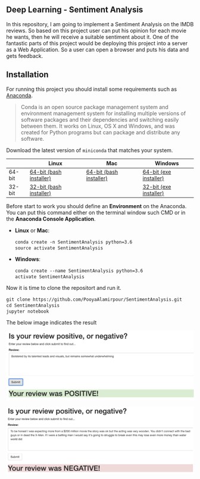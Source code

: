 [image1]: ./Images/pos.png "Result 1"
[image2]: ./Images/neg.png "Result 2"

## Deep Learning - Sentiment Analysis

In this repository, I am going to implement a Sentiment Analysis on the IMDB reviews. So based on this project user can put his opinion for each movie he wants, then he will receive a suitable sentiment about it. One of the fantastic parts of this project would be deploying this project into a server as a Web Application. So a user can open a browser and puts his data and gets feedback.

## Installation
For running this project you should install some requirements such as [Anaconda](http://conda.pydata.org/docs). 
> Conda is an open source package management system and environment management system 
for installing multiple versions of software packages and their dependencies and 
switching easily between them. It works on Linux, OS X and Windows, and was created 
for Python programs but can package and distribute any software.

Download the latest version of `miniconda` that matches your system.

|        | Linux | Mac | Windows | 
|--------|-------|-----|---------|
| 64-bit | [64-bit (bash installer)][lin64] | [64-bit (bash installer)][mac64] | [64-bit (exe installer)][win64]
| 32-bit | [32-bit (bash installer)][lin32] |  | [32-bit (exe installer)][win32]

[win64]: https://repo.continuum.io/miniconda/Miniconda3-latest-Windows-x86_64.exe
[win32]: https://repo.continuum.io/miniconda/Miniconda3-latest-Windows-x86.exe
[mac64]: https://repo.continuum.io/miniconda/Miniconda3-latest-MacOSX-x86_64.sh
[lin64]: https://repo.continuum.io/miniconda/Miniconda3-latest-Linux-x86_64.sh
[lin32]: https://repo.continuum.io/miniconda/Miniconda3-latest-Linux-x86.sh

Before start to work you should define an **Environment** on the Anaconda. You can put this command either on the terminal window such CMD or in the **Anaconda Console Application**.

* __Linux__ or __Mac__: 
	```
	conda create -n SentimentAnalysis python=3.6
	source activate SentimentAnalysis
	```
* __Windows__: 
	```
	conda create --name SentimentAnalysis python=3.6
	activate SentimentAnalysis
	```
	
Now it is time to clone the repositort and run it.
```
git clone https://github.com/PooyaAlamirpour/SentimentAnalysis.git
cd SentimentAnalysis
jupyter notebook
```
The below image indicates the result

![Sample Output][image1]

![Sample Output][image2]
